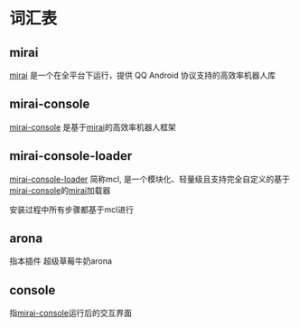 # 词汇表

## mirai

[mirai](https://github.com/mamoe/mirai/) 是一个在全平台下运行，提供 QQ Android 协议支持的高效率机器人库

## mirai-console

[mirai-console](https://github.com/mamoe/mirai/tree/dev/mirai-console) 是基于[mirai](#mirai)的高效率机器人框架

## mirai-console-loader

[mirai-console-loader](https://github.com/iTXTech/mirai-console-loader) 简称mcl, 是一个模块化、轻量级且支持完全自定义的基于[mirai-console](#mirai-console)的[mirai](#mirai)加载器

安装过程中所有步骤都基于mcl进行

## arona

指本插件 超级草莓牛奶arona

## console

指[mirai-console](#mirai-console)运行后的交互界面
